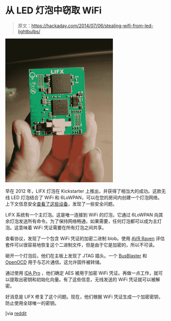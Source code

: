 # 从 LED 灯泡中窃取 WiFi

> 原文：<https://hackaday.com/2014/07/06/stealing-wifi-from-led-lightbulbs/>

[![LIFX Wireless LED PCB](img/ccbe4c064e2e24839e87f7334a65aa21.png)](http://hackaday.com/?attachment_id=126107)

早在 2012 年，LIFX 灯泡在 Kickstarter 上推出，并获得了相当大的成功。这款无线 LED 灯泡结合了 WiFi 和 6LoWPAN，可以在您的房间内创建一个灯泡网络。上下文信息安全[查看了这些设备](http://contextis.co.uk/blog/hacking-internet-connected-light-bulbs/)，发现了一些安全问题。

LIFX 系统有一个主灯泡。这是唯一连接到 WiFi 的灯泡，它通过 6LoWPAN 向其余灯泡发送所有命令。为了保持网络畅通，如果需要，任何灯泡都可以成为主灯泡。这意味着 WiFi 凭证需要在所有灯泡之间共享。

查看协议，发现了一个包含 WiFi 凭证的加密二进制 blob。使用 [AVR Raven](http://www.atmel.ca/tools/AVRRAVEN.aspx) 评估套件可以很容易地恢复这个二进制文件，但是由于它是加密的，所以不可读。

砸开一个灯泡后，他们在主板上发现了 JTAG 插头。一个 [BusBlaster](http://dangerousprototypes.com/docs/Bus_Blaster) 和 [OpenOCD](http://openocd.sourceforge.net/) 用于与芯片通信。这允许固件被转储。

通过使用 [IDA Pro](https://www.hex-rays.com/products/ida/) ，他们确定 AES 被用于加密 WiFi 凭证。再做一点工作，就可以提取出密钥和初始化向量。有了这些信息，无线发送的 WiFi 凭证就可以被解密。

好消息是 LIFX 修复了这个问题。现在，他们根据 WiFi 凭证生成一个加密密钥，防止使用全球唯一的密钥。

[via [reddit](http://www.reddit.com/r/electronics/comments/29tdrz/hacking_into_internet_connected_light_bulbs/)